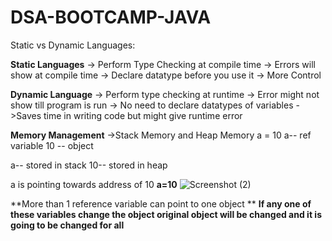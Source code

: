 # DSA-BOOTCAMP-JAVA

Static vs Dynamic Languages:

**Static Languages**
-> Perform Type Checking at compile time
-> Errors will show at compile time
-> Declare datatype before you use it
-> More Control

**Dynamic Language**
-> Perform type checking at runtime
-> Error might not show till program is run
-> No need to declare datatypes of variables
->Saves time in writing code but might give runtime error

**Memory Management**
->Stack Memory and Heap Memory
a = 10
a-- ref variable
10 -- object

a-- stored in stack
10-- stored in heap

a is pointing towards address of 10
**a=10**
![Screenshot (2)](https://user-images.githubusercontent.com/106425794/171350413-94915995-9e04-4e86-8800-b53ccb48978a.png)

**More than 1 reference variable can point to one object **
**If any one of these variables change the object original object will be changed and it is going to be changed for all**
